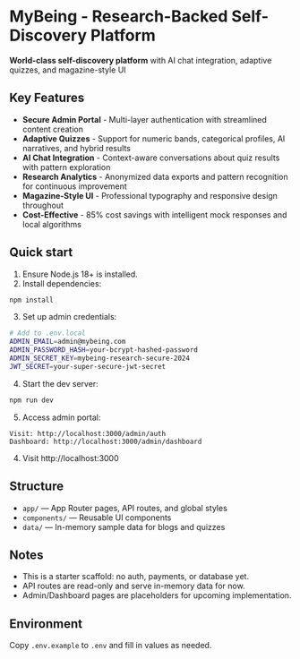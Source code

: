 # MyBeing - Research-Backed Self-Discovery Platform

**World-class self-discovery platform** with AI chat integration, adaptive quizzes, and magazine-style UI

## **Key Features**

- **Secure Admin Portal** - Multi-layer authentication with streamlined content creation
- **Adaptive Quizzes** - Support for numeric bands, categorical profiles, AI narratives, and hybrid results  
- **AI Chat Integration** - Context-aware conversations about quiz results with pattern exploration
- **Research Analytics** - Anonymized data exports and pattern recognition for continuous improvement
- **Magazine-Style UI** - Professional typography and responsive design throughout
- **Cost-Effective** - 85% cost savings with intelligent mock responses and local algorithms

## Quick start

1. Ensure Node.js 18+ is installed.
2. Install dependencies:
```bash
npm install
```

3. Set up admin credentials:
```bash
# Add to .env.local
ADMIN_EMAIL=admin@mybeing.com
ADMIN_PASSWORD_HASH=your-bcrypt-hashed-password
ADMIN_SECRET_KEY=mybeing-research-secure-2024
JWT_SECRET=your-super-secure-jwt-secret
```

4. Start the dev server:
```bash
npm run dev
```

5. Access admin portal:
```
Visit: http://localhost:3000/admin/auth
Dashboard: http://localhost:3000/admin/dashboard
```

4. Visit http://localhost:3000

## Structure

- `app/` — App Router pages, API routes, and global styles
- `components/` — Reusable UI components
- `data/` — In-memory sample data for blogs and quizzes

## Notes

- This is a starter scaffold: no auth, payments, or database yet.
- API routes are read-only and serve in-memory data for now.
- Admin/Dashboard pages are placeholders for upcoming implementation.

## Environment

Copy `.env.example` to `.env` and fill in values as needed.
